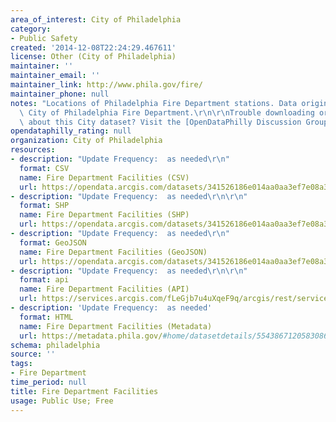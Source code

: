 ```yaml
---
area_of_interest: City of Philadelphia
category:
- Public Safety
created: '2014-12-08T22:24:29.467611'
license: Other (City of Philadelphia)
maintainer: ''
maintainer_email: ''
maintainer_link: http://www.phila.gov/fire/
maintainer_phone: null
notes: "Locations of Philadelphia Fire Department stations. Data originates from the\
  \ City of Philadelphia Fire Department.\r\n\r\nTrouble downloading or have questions\
  \ about this City dataset? Visit the [OpenDataPhilly Discussion Group](http://www.phila.gov/data/discuss/)"
opendataphilly_rating: null
organization: City of Philadelphia
resources:
- description: "Update Frequency:  as needed\r\n"
  format: CSV
  name: Fire Department Facilities (CSV)
  url: https://opendata.arcgis.com/datasets/341526186e014aa0aa3ef7e08a394a78_0.csv
- description: "Update Frequency:  as needed\r\n\r\n"
  format: SHP
  name: Fire Department Facilities (SHP)
  url: https://opendata.arcgis.com/datasets/341526186e014aa0aa3ef7e08a394a78_0.zip
- description: "Update Frequency:  as needed\r\n"
  format: GeoJSON
  name: Fire Department Facilities (GeoJSON)
  url: https://opendata.arcgis.com/datasets/341526186e014aa0aa3ef7e08a394a78_0.geojson
- description: "Update Frequency:  as needed\r\n\r\n"
  format: api
  name: Fire Department Facilities (API)
  url: https://services.arcgis.com/fLeGjb7u4uXqeF9q/arcgis/rest/services/Fire_Dept_Facilities/FeatureServer/0/query?outFields=*&where=1%3D1
- description: 'Update Frequency:  as needed'
  format: HTML
  name: Fire Department Facilities (Metadata)
  url: https://metadata.phila.gov/#home/datasetdetails/5543867120583086178c4f2b/representationdetails/55438abb9b989a05172d0d62/
schema: philadelphia
source: ''
tags:
- Fire Department
time_period: null
title: Fire Department Facilities
usage: Public Use; Free
---
```

